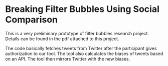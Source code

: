 # Breaking Filter Bubbles Using Social Comparison

This is a very preliminary prototype of filter bubbles research project. Details can be found in the pdf attached to this project.

The code basically fetches tweets from Twitter after the participant gives authorization to our tool. The tool also calculates the biases of tweets based on an API. The tool then mirrors Twitter with the new biases.
